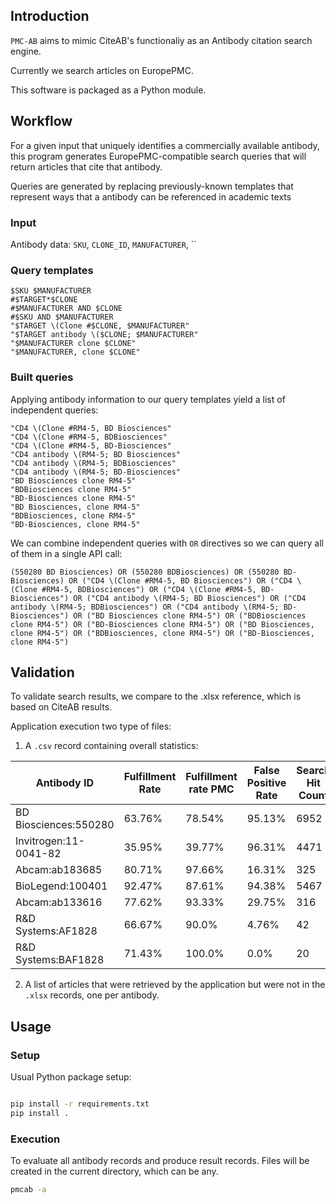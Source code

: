 ## Introduction

`PMC-AB` aims to mimic CiteAB's functionaliy as an Antibody citation search engine.

Currently we search articles on EuropePMC.

This software is packaged as a Python module.

## Workflow

For a given input that uniquely identifies a commercially available antibody,
this program generates EuropePMC-compatible search queries that will return articles that cite that antibody.

Queries are generated by replacing previously-known templates that represent ways that a antibody can be referenced in academic texts

### Input

Antibody data: `SKU`, `CLONE_ID`, `MANUFACTURER`, ``

### Query templates

```
$SKU $MANUFACTURER
#$TARGET*$CLONE
#$MANUFACTURER AND $CLONE
#$SKU AND $MANUFACTURER
"$TARGET \(Clone #$CLONE, $MANUFACTURER"
"$TARGET antibody \($CLONE; $MANUFACTURER"
"$MANUFACTURER clone $CLONE"
"$MANUFACTURER, clone $CLONE"
```

### Built queries

Applying antibody information to our query templates yield a list of independent queries:

```
"CD4 \(Clone #RM4-5, BD Biosciences"
"CD4 \(Clone #RM4-5, BDBiosciences"
"CD4 \(Clone #RM4-5, BD-Biosciences"
"CD4 antibody \(RM4-5; BD Biosciences"
"CD4 antibody \(RM4-5; BDBiosciences"
"CD4 antibody \(RM4-5; BD-Biosciences"
"BD Biosciences clone RM4-5"
"BDBiosciences clone RM4-5"
"BD-Biosciences clone RM4-5"
"BD Biosciences, clone RM4-5"
"BDBiosciences, clone RM4-5"
"BD-Biosciences, clone RM4-5"
```

We can combine independent queries with `OR` directives so we can query all of them in a single API call:
```
(550280 BD Biosciences) OR (550280 BDBiosciences) OR (550280 BD-Biosciences) OR ("CD4 \(Clone #RM4-5, BD Biosciences") OR ("CD4 \(Clone #RM4-5, BDBiosciences") OR ("CD4 \(Clone #RM4-5, BD-Biosciences") OR ("CD4 antibody \(RM4-5; BD Biosciences") OR ("CD4 antibody \(RM4-5; BDBiosciences") OR ("CD4 antibody \(RM4-5; BD-Biosciences") OR ("BD Biosciences clone RM4-5") OR ("BDBiosciences clone RM4-5") OR ("BD-Biosciences clone RM4-5") OR ("BD Biosciences, clone RM4-5") OR ("BDBiosciences, clone RM4-5") OR ("BD-Biosciences, clone RM4-5")

```

## Validation

To validate search results, we compare to the .xlsx reference, which is based on CiteAB results.

Application execution two type of files:

1. A `.csv` record containing overall statistics:

|Antibody ID          |Fulfillment Rate|Fulfillment rate PMC|False Positive Rate|Search Hit Count|Search N|Agreement N|Benchmark N (CiteAB)|
|---------------------|----------------|--------------------|-------------------|----------------|--------|-----------|--------------------|
|BD Biosciences:550280|63.76%          |78.54%              |95.13%             |6952            |6900    |336        |527                 |
|Invitrogen:11-0041-82|35.95%          |39.77%              |96.31%             |4471            |4472    |165        |459                 |
|Abcam:ab183685       |80.71%          |97.66%              |16.31%             |325             |325     |272        |337                 |
|BioLegend:100401     |92.47%          |87.61%              |94.38%             |5467            |5467    |307        |332                 |
|Abcam:ab133616       |77.62%          |93.33%              |29.75%             |316             |316     |222        |286                 |
|R&D Systems:AF1828   |66.67%          |90.0%               |4.76%              |42              |42      |40         |60                  |
|R&D Systems:BAF1828  |71.43%          |100.0%              |0.0%               |20              |20      |20         |28                  |



2. A list of articles that were retrieved by the application but were not in the `.xlsx` records, one per antibody.

## Usage

### Setup

Usual Python package setup:

``` sh

pip install -r requirements.txt
pip install .
```

### Execution

To evaluate all antibody records and produce result records.
Files will be created in the current directory, which can be any.

``` sh
pmcab -a
```




